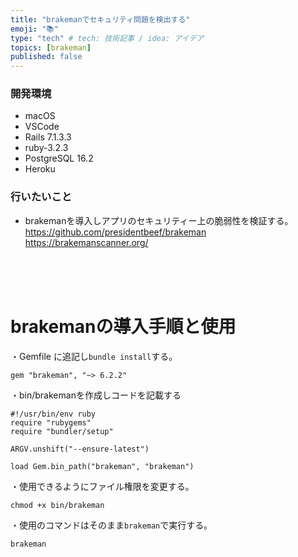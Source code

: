 ```yaml
---
title: "brakemanでセキュリティ問題を検出する"
emoji: "📚"
type: "tech" # tech: 技術記事 / idea: アイデア
topics: [brakeman]
published: false
---
```

### 開発環境
- macOS
- VSCode
- Rails 7.1.3.3
- ruby-3.2.3
- PostgreSQL 16.2
- Heroku

### 行いたいこと
- brakemanを導入しアプリのセキュリティー上の脆弱性を検証する。
https://github.com/presidentbeef/brakeman
https://brakemanscanner.org/
<br>
<br>
<br>

# brakemanの導入手順と使用
・Gemfile に追記し`bundle install`する。
```
gem "brakeman", "~> 6.2.2"
```
・bin/brakemanを作成しコードを記載する
```
#!/usr/bin/env ruby
require "rubygems"
require "bundler/setup"

ARGV.unshift("--ensure-latest")

load Gem.bin_path("brakeman", "brakeman")
```
・使用できるようにファイル権限を変更する。
```
chmod +x bin/brakeman
```
・使用のコマンドはそのまま`brakeman`で実行する。
```
brakeman
```

<br>
<br>
<br>